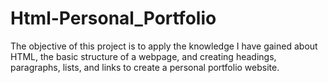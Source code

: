 # Html-Personal_Portfolio
The objective of this project is to apply the knowledge I have gained about HTML, the basic structure of a webpage, and creating headings, paragraphs, lists, and links to create a personal portfolio website.
